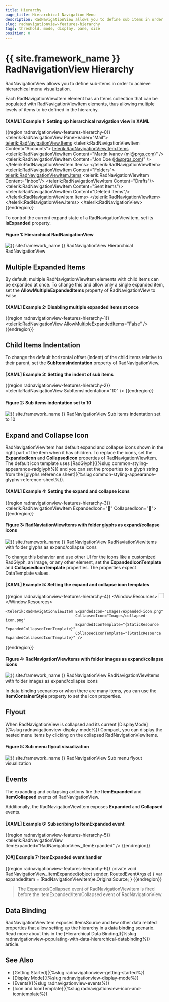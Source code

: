 ```yaml
---
title: Hierarchy
page_title: Hierarchical Navigation Menu
description: RadNavigationView allows you to define sub items in order to achieve hierarchical menu visualization.
slug: radnavigationview-features-hierarchy
tags: threshold, mode, display, pane, size
position: 0
---
```


# {{ site.framework_name }} RadNavigationView Hierarchy

RadNavigationView allows you to define sub-items in order to achieve hierarchical menu visualizаtion.

Each RadNavigationViewItem element has an Items collection that can be populated with RadNavigationViewItem elements, thus allowing multiple levels of items to be defined in the hierarchy.

#### __[XAML] Example 1: Setting up hierarchical navigation view in XAML__
{{region radnavigationview-features-hierarchy-0}}
	<telerik:RadNavigationView PaneHeader="Mail">
		<telerik:RadNavigationView.Items>
			<telerik:RadNavigationViewItem Content="Accounts">
				<telerik:RadNavigationViewItem.Items>
					<telerik:RadNavigationViewItem Content="Martin Ivanov (mi@prgs.com)" />
					<telerik:RadNavigationViewItem Content="Jon Doe (jd@prgs.com)" />                       
				</telerik:RadNavigationViewItem.Items>
			</telerik:RadNavigationViewItem>
			<telerik:RadNavigationViewItem Content="Folders">
				<telerik:RadNavigationViewItem.Items>
					<telerik:RadNavigationViewItem Content="Inbox"/>
					<telerik:RadNavigationViewItem Content="Drafts"/>
					<telerik:RadNavigationViewItem Content="Sent Items"/>
					<telerik:RadNavigationViewItem Content="Deleted Items"/>
				</telerik:RadNavigationViewItem.Items>
			</telerik:RadNavigationViewItem>             
		</telerik:RadNavigationView.Items>
	</telerik:RadNavigationView>
{{endregion}}

To control the current expand state of a RadNavigationViewItem, set its __IsExpanded__ property.

#### Figure 1: Hierarchical RadNavigationView
![{{ site.framework_name }} RadNavigationView Hierarchical RadNavigationView](images/radnavigationview-features-hierarchy-0.png)

## Multiple Expanded Items

By default, multiple RadNavigationViewItem elements with child items can be expanded at once. To change this and allow only a single expanded item, set the __AllowMultipleExpandedItems__ property of RadNavigationView to False. 

#### __[XAML] Example 2: Disabling multiple expanded items at once__
{{region radnavigationview-features-hierarchy-1}}
	<telerik:RadNavigationView AllowMultipleExpandedItems="False" />
{{endregion}}

## Child Items Indentation

To change the default horizontal offset (indent) of the child items relative to their parent, set the __SubItemsIndentation__ property of RadNavigationView.

#### __[XAML] Example 3: Setting the indent of sub items__
{{region radnavigationview-features-hierarchy-2}}
	<telerik:RadNavigationView SubItemsIndentation="10" />
{{endregion}}

#### Figure 2: Sub items indentation set to 10
![{{ site.framework_name }} RadNavigationView Sub items indentation set to 10](images/radnavigationview-features-hierarchy-1.png)

## Expand and Collapse Icon

RadNavigationViewItem has default expand and collapse icons shown in the right part of the item when it has children. To replace the icons, set the __ExpandedIcon__ and __CollapsedIcon__ properties of RadNavigationViewItem. The default icon template uses [RadGlyph]({%slug common-styling-appearance-radglyph%}) and you can set the properties to a glyph string from the [glyphs reference sheet]({%slug common-styling-appearance-glyphs-reference-sheet%}).

#### __[XAML] Example 4: Setting the expand and collapse icons__
{{region radnavigationview-features-hierarchy-3}}
	<telerik:RadNavigationViewItem ExpandedIcon="&#xe901;" CollapsedIcon="&#xe900;">
{{endregion}}

#### Figure 3: RadNaviationViewItems with folder glyphs as expand/collapse icons
![{{ site.framework_name }} RadNavigationView RadNaviationViewItems with folder glyphs as expand/collapse icons](images/radnavigationview-features-hierarchy-2.png)

To change this behavior and use other UI for the icons like a customized RadGlyph, an Image, or any other element, set the __ExpandedIconTemplate__ and __CollapsedIconTemplate__ properties. The properties expect DataTemplate values.

#### __[XAML] Example 5: Setting the expand and collapse icon templates__
{{region radnavigationview-features-hierarchy-4}}
	<Window.Resources>
		<DataTemplate x:Key="ExpandedCollapsedIconTemplate">
			<Image Source="{Binding}" Width="16" Height="16" />
		</DataTemplate>
	</Window.Resources>
	
	<telerik:RadNavigationViewItem ExpandedIcon="Images/expanded-icon.png" 
                                   CollapsedIcon="Images/collapsed-icon.png" 
                                   ExpandedIconTemplate="{StaticResource ExpandedCollapsedIconTemplate}"
                                   CollapsedIconTemplate="{StaticResource ExpandedCollapsedIconTemplate}" />                    
{{endregion}}

#### Figure 4: RadNavigationViewItems with folder images as expand/collapse icons
![{{ site.framework_name }} RadNavigationView RadNavigationViewItems with folder images as expand/collapse icons](images/radnavigationview-features-hierarchy-3.png)

In data binding scenarios or when there are many items, you can use the __ItemContainerStyle__ property to set the icon properties.

## Flyout 

When RadNavigationView is collapsed and its current [DisplayMode]({%slug radnavigationview-display-mode%}) Compact, you can display the nested menu items by clicking on the collapsed RadNavigationViewItems.

#### Figure 5: Sub menu flyout visualization
![{{ site.framework_name }} RadNavigationView Sub menu flyout visualization](images/radnavigationview-features-hierarchy-4.png)

## Events

The expanding and collapsing actions fire the __ItemExpanded__ and __ItemCollapsed__ events of RadNavigationView. 

Additionally, the RadNavigationViewItem exposes __Expanded__ and __Collapsed__ events.

#### __[XAML] Example 6: Subscribing to ItemExpanded event__
{{region radnavigationview-features-hierarchy-5}}
	<telerik:RadNavigationView ItemExpanded="RadNavigationView_ItemExpanded" />
{{endregion}}

#### __[C#] Example 7: ItemExpanded event handler__
{{region radnavigationview-features-hierarchy-6}}
	private void RadNavigationView_ItemExpanded(object sender, RoutedEventArgs e)
	{
		var expandedItem = (RadNavigationViewItem)e.OriginalSource;
	}
{{endregion}}

> The Expanded/Collapsed event of RadNavigationViewItem is fired before the ItemExpanded/ItemCollapsed event of RadNavigationView.

## Data Binding

RadNavigationViewItem exposes ItemsSource and few other data related properties that allow setting up the hierarchy in a data binding scenario. Read more about this in the [Hierarchical Data Binding]({%slug radnavigationview-populating-with-data-hierarchical-databinding%}) article.

## See Also  
* [Getting Started]({%slug radnavigationview-getting-started%})
* [Display Mode]({%slug radnavigationview-display-mode%})
* [Events]({%slug radnavigationview-events%})
* [Icon and IconTemplate]({%slug radnavigationview-icon-and-icontemplate%})
